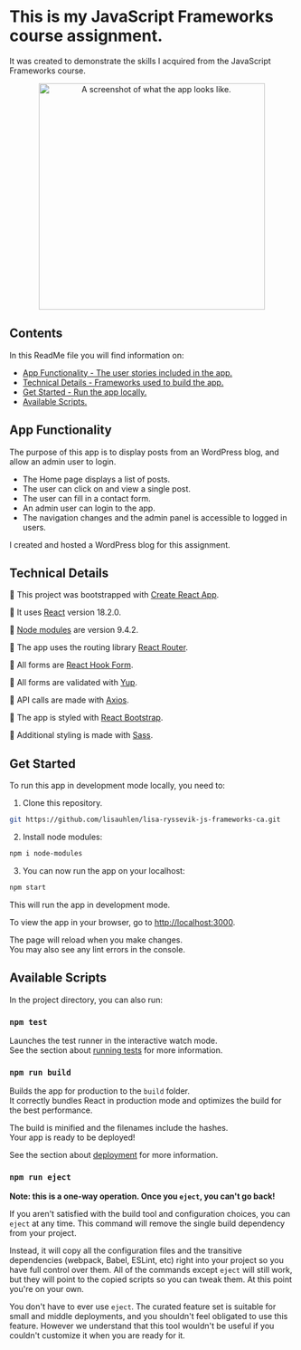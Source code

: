 # This is my JavaScript Frameworks course assignment.

It was created to demonstrate the skills I acquired from the JavaScript Frameworks course.

<div align="center">
  <img alt="A screenshot of what the app looks like." src="https://res.cloudinary.com/lisaur/image/upload/v1678217823/jsf_ca_xij6dz.png" width="400px" />
</div>

## Contents

In this ReadMe file you will find information on:

-   [App Functionality - The user stories included in the app.](#app-functionality)
-   [Technical Details - Frameworks used to build the app.](#technical-details)
-   [Get Started - Run the app locally.](#get-started)
-   [Available Scripts.](#available-scripts)

## App Functionality

The purpose of this app is to display posts from an WordPress blog, and allow an admin user to login.

-   The Home page displays a list of posts.
-   The user can click on and view a single post.
-   The user can fill in a contact form.
-   An admin user can login to the app.
-   The navigation changes and the admin panel is accessible to logged in users.

I created and hosted a WordPress blog for this assignment.

## Technical Details

🔹 This project was bootstrapped with [Create React App](https://github.com/facebook/create-react-app).

🔹 It uses [React](https://reactjs.org/) version 18.2.0.

🔹 [Node modules](https://www.npmjs.com/package/node-modules) are version 9.4.2.

🔹 The app uses the routing library [React Router](https://reactrouter.com/en/main).

🔹 All forms are [React Hook Form](https://react-hook-form.com/).

🔹 All forms are validated with [Yup](https://www.npmjs.com/package/yup).

🔹 API calls are made with [Axios](https://axios-http.com/).

🔹 The app is styled with [React Bootstrap](https://react-bootstrap.github.io/).

🔹 Additional styling is made with [Sass](https://sass-lang.com/).

## Get Started

To run this app in development mode locally, you need to:

1. Clone this repository.

```bash
git https://github.com/lisauhlen/lisa-ryssevik-js-frameworks-ca.git
```

2. Install node modules:

```bash
npm i node-modules
```

3. You can now run the app on your localhost:

```bash
npm start
```

This will run the app in development mode.

To view the app in your browser, go to [http://localhost:3000](http://localhost:3000).

The page will reload when you make changes.\
You may also see any lint errors in the console.

## Available Scripts

In the project directory, you can also run:

### `npm test`

Launches the test runner in the interactive watch mode.\
See the section about [running tests](https://facebook.github.io/create-react-app/docs/running-tests) for more information.

### `npm run build`

Builds the app for production to the `build` folder.\
It correctly bundles React in production mode and optimizes the build for the best performance.

The build is minified and the filenames include the hashes.\
Your app is ready to be deployed!

See the section about [deployment](https://facebook.github.io/create-react-app/docs/deployment) for more information.

### `npm run eject`

**Note: this is a one-way operation. Once you `eject`, you can't go back!**

If you aren't satisfied with the build tool and configuration choices, you can `eject` at any time. This command will remove the single build dependency from your project.

Instead, it will copy all the configuration files and the transitive dependencies (webpack, Babel, ESLint, etc) right into your project so you have full control over them. All of the commands except `eject` will still work, but they will point to the copied scripts so you can tweak them. At this point you're on your own.

You don't have to ever use `eject`. The curated feature set is suitable for small and middle deployments, and you shouldn't feel obligated to use this feature. However we understand that this tool wouldn't be useful if you couldn't customize it when you are ready for it.
